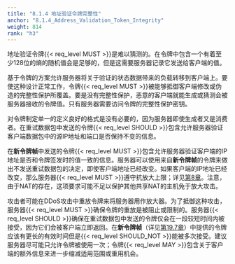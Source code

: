 ```yaml
---
title: "8.1.4 地址验证令牌完整性"
anchor: "8.1.4_Address_Validation_Token_Integrity"
weight: 814
rank: "h3"
---
```


地址验证令牌{{< req_level MUST >}}是难以猜测的。在令牌中包含一个有着至少128位的熵的随机值会是足够的，但是这需要服务器记录它发送给客户端的值。

基于令牌的方案允许服务器将关于验证的状态数据带来的负载转移到客户端上。要使这种设计正常工作，令牌{{< req_level MUST >}}被能够抵御客户端修改或伪造的完整性保护所覆盖。要是没有完整性保护，恶意的客户端就能生成或猜测会被服务器接收的令牌值。只有服务器需要访问令牌的完整性保护密钥。

对令牌制定单一的定义良好的格式是没有必要的，因为服务器即使生成者又是消费者。在重试数据包中发送的令牌{{< req_level SHOULD >}}包含允许服务器验证客户端数据包中的源IP地址和端口是否保持不变的信息。

在**新令牌帧**中发送的令牌{{< req_level MUST >}}包含允许服务器验证客户端的IP地址是否和令牌签发时的值一致的信息。服务器可以使用来自**新令牌帧**的令牌来做出不发送重试数据包的决定，即使客户端地址已经改变。如果客户端的IP地址已经改变，那么服务器{{< req_level MUST >}}遵守抗放大上限；详见[第8章](#8_Address_Validation)。注意，由于NAT的存在，这项要求可能不足以保护其他共享NAT的主机免于放大攻击。

攻击者可能在DDoS攻击中重放令牌来将服务器用作放大器。为了抵御这种攻击，服务器{{< req_level MUST >}}确保令牌的重放是被阻止或限制的。服务器{{< req_level SHOULD >}}确保在重试数据包中发送的令牌仅会在一段较短时间内被接受，因为它们会被客户端立即返回。在**新令牌帧**（详见[第19.7章](#19.7_NEW_TOKEN_Frames)）中提供的令牌应该有更长的有效时间但是{{< req_level SHOULD_NOT >}}能被多次接受。建议服务器尽可能只允许令牌被使用一次；令牌{{< req_level MAY >}}包含关于客户端的额外信息来进一步缩减适用范围或重用机会。
